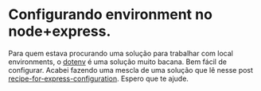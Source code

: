 # Configurando environment no node+express.

Para quem estava procurando uma solução para trabalhar com local environments, o [dotenv](https://github.com/motdotla/dotenv) é uma solução muito bacana. Bem fácil de configurar. Acabei fazendo uma mescla de uma solução que lê nesse post [recipe-for-express-configuration](http://dailyjs.com/2014/01/02/recipe-for-express-configuration/). Espero que te ajude.
